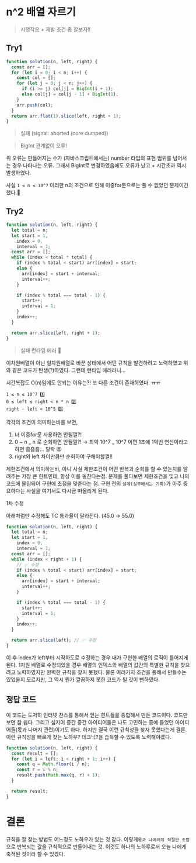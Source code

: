 # n^2 배열 자르기

> 시행착오 + 제발 조건 좀 잘보자!!

## Try1

```js
function solution(n, left, right) {
  const arr = [];
  for (let i = 0; i < n; i++) {
    const col = [];
    for (let j = 0; j < n; j++) {
      if (i >= j) col[j] = BigInt(i + 1);
      else col[j] = col[j - 1] + BigInt(1);
    }
    arr.push(col);
  }
  return arr.flat(1).slice(left, right + 1);
}
```

> 실패 (signal: aborted (core dumped))

> BigInt 관계없이 오류!

위 오류는 만들어지는 수가 (자바스크립트에서는) number 타입의 표현 범위를 넘어서는 경우 나타나는 오류. 그래서 BigInt로 변경하였음에도 오류가 났고 + 시간초과 역시 발생하였다.

사실 `1 ≤ n ≤ 10^7` 이러한 n의 조건으로 인해 이중for문으로는 풀 수 없었던 문제이긴했다.🥲

## Try2

```js
function solution(n, left, right) {
  let total = n;
  let start = 1,
    index = 0,
    interval = 1;
  const arr = [];
  while (index < total * total) {
    if (index % total < start) arr[index] = start;
    else {
      arr[index] = start + interval;
      interval++;
    }

    if (index % total === total - 1) {
      start++;
      interval = 1;
    }
    index++;
  }

  return arr.slice(left, right + 1);
}
```

> 실패 런타임 에러 🤪

이차원배열이 아닌 일차원배열로 바꾼 상태에서 어떤 규칙을 발견하려고 노력하였고 위와 같은 코드가 탄생(?)하였다. 그런데 런타임 에러라니...

시간복잡도 O(n)임에도 안되는 이유는?! 또 다른 조건이 존재하였다. ㅠㅠ

```
1 ≤ n ≤ 10^7 1️⃣
0 ≤ left ≤ right < n * n 2️⃣
right - left < 10^5 3️⃣
```

각각의 조건이 의미하는바를 보면,

1. 너 이중for문 사용하면 안될껄?!
2. 0 ~ n _ n 로 순회하면 안될껄?! → 최악 10^7 _ 10^7 이면 1초에 1억번 연산이라고 하면 흠흠흠... 탈락 😡
3. right와 left 차이만큼만 순회하여 구해야할껄!!

제한조건에서 의미하는바, 아니 사실 제한조건이 어떤 반복과 순회를 할 수 있는지를 알려주는 가장 큰 힌트인데, 항상 이를 놓친다는점. 문제를 풀다보면 제한조건을 잊고 나의 코드에 몰입되어 구현에 초점을 맞춘다는 점. 구현 전의 `설계(실무에서는 기획)`가 아주 중요하다는 사실을 여기서도 다시금 떠올리게 된다.

1차 수정

아래처럼만 수정해도 TC 통과율이 달라진다. (45.0 → 55.0)

```js
function solution(n, left, right) {
  let total = n;
  let start = 1,
    index = 0,
    interval = 1;
  const arr = [];
  while (index < right + 1) {
    // ✅ 수정
    if (index % total < start) arr[index] = start;
    else {
      arr[index] = start + interval;
      interval++;
    }

    if (index % total === total - 1) {
      start++;
      interval = 1;
    }
    index++;
  }

  return arr.slice(left); // ✅ 수정
}
```

이 후 index가 left부터 시작하도로 수정하는 경우 내가 구현한 배열의 로직이 틀어지게된다. 1차원 배열로 수정되었을 경우 배열의 인덱스와 배열의 값간의 특별한 규칙을 찾으려고 노력하였지만 완벽한 규칙을 찾지 못했다. 물론 여러가지 조건을 통해서 만들수는 있었을지 모르지만, 그 역시 뭔가 깔끔하지 못한 코드가 될 것이 뻔하였다.

## 정답 코드

이 코드는 도저히 인터넷 찬스를 통해서 얻는 힌트들을 종합해서 만든 코드이다. 코드만 보면 참 쉽다. 그리고 심지어 중간 중간 아이디어들은 나도 고민하는 중에 들었던 아이디어들(몫과 나머지 관련)이기도 하다. 하지만 결국 이런 규칙성을 찾지 못했다는게 결론. 이런 규칙성을 빠르게 찾는 노하우? 테크닉?을 습득할 수 있도록 노력해야겠다.

```js
function solution(n, left, right) {
  const result = [];
  for (let i = left; i < right + 1; i++) {
    const q = Math.floor(i / n);
    const r = i % n;
    result.push(Math.max(q, r) + 1);
  }

  return result;
}
```

# 결론

규칙을 잘 찾는 방법도 어느정도 노하우가 있는 것 같다. 이렇게`몫과 나머지의 적절한 조합`으로 반복되는 값을 규칙적으로 만들어내는 것. 이것도 하나의 노하루로서 오늘 나에게 축적된 것이라 할 수 있겠다.
